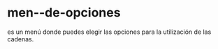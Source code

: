 men--de-opciones
================

es un menú donde puedes elegir las opciones para la utilización de las cadenas.